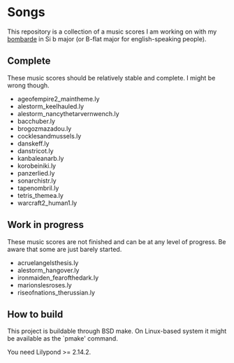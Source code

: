 Songs
=====

This repository is a collection of a music scores I am working on with
my [bombarde][1] in Si b major (or B-flat major for english-speaking
people).

Complete
--------

These music scores should be relatively stable and complete. I might
be wrong though.

* ageofempire2_maintheme.ly
* alestorm_keelhauled.ly
* alestorm_nancythetarvernwench.ly
* bacchuber.ly
* brogozmazadou.ly
* cocklesandmussels.ly
* danskeff.ly
* danstricot.ly
* kanbaleanarb.ly
* korobeiniki.ly
* panzerlied.ly
* sonarchistr.ly
* tapenombril.ly
* tetris_themea.ly
* warcraft2_human1.ly

Work in progress
----------------

These music scores are not finished and can be at any level of progress.
Be aware that some are just barely started.

* acruelangelsthesis.ly
* alestorm_hangover.ly
* ironmaiden_fearofthedark.ly
* marionslesroses.ly
* riseofnations_therussian.ly

How to build
------------

This project is buildable through BSD make. On Linux-based system it
might be available as the `pmake' command.

You need Lilypond >= 2.14.2.

[1]: https://en.wikipedia.org/wiki/Bombard_%28music%29
